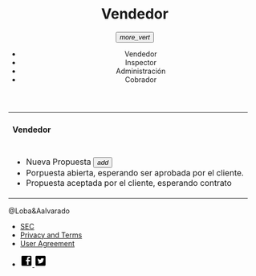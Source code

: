 <html>
   <head>
      <h1><title>Vendedor</title></h1>
      <link rel="stylesheet" href="https://storage.googleapis.com/code.getmdl.io/1.0.6/material.indigo-pink.min.css">
      <script src="https://storage.googleapis.com/code.getmdl.io/1.0.6/material.min.js"></script>
      <link rel="stylesheet" href="https://fonts.googleapis.com/icon?family=Material+Icons">
    </head>
  <div id="page">
  <div id="header">
  <div id="logo">
	<a href="index.html"><ScreenShot src="https://drive.google.com/file/d/0B4E-j9J8vZ6Ja0JUOFZETkFHcmc/view?usp=sharing?raw=true" 
alt="LOGO"></a>
	</div>
  <td>
      <div class=”mdl-layout mdl-js-layout”>
    <header class=”mdl-layout__header”>
    <div class=”mdl-layout-icon”></div>
        <div class=”mdl-layout__header-row”>
            <span class=”mdl-layout__title”><center><h1>Vendedor</h1></center></span>
            <div class="container mdl-shadow--2dp">
         <div class="bar">    
            <button id="demo_menu-lower-left" class="mdl-button mdl-js-button mdl-button--icon" data-upgraded=",MaterialButton">
               <i class="material-icons">more_vert</i>
            </button>
            <ul class="mdl-menu mdl-menu--bottom-left mdl-js-menu mdl-js-ripple-effect"   for="demo_menu-lower-left">
               <li class="mdl-menu__item">Vendedor</li>
               <li disable class="mdl-menu__item">Inspector</li>
               <li disable class="mdl-menu__item">Administración</li> 
               <li disable class="mdl-menu__item">Cobrador</li>  
            </ul>        
         </div>
         <div class="background"></div>
      </div>
    </header>
</div>
   </td>
   <body>
   <table>
 <tr><td><h4>Vendedor</h4></td></tr>
   <tr>
   <td>
     <div class="bar">    
                <ul class="demo-list-three mdl-list">
  		<li class="mdl-list__item mdl-list__item--three-line">
		 <span class="mdl-list__item-primary-content"><span>Nueva Propuesta</span>
     <button class="mdl-button mdl-js-button mdl-button--fab mdl-button--colored"><i class="material-icons">add</i></button>
    </span>
    <span class="mdl-list__item-secondary-content">
    </span>
  </li>
  <li class="mdl-list__item mdl-list__item--three-line">
    <span class="mdl-list__item-primary-content"><span>Porpuesta abierta, esperando ser aprobada por el cliente.</span>
   </li>
  <li class="mdl-list__item mdl-list__item--three-line">
    <span class="mdl-list__item-primary-content"><span>Propuesta aceptada por el cliente, esperando contrato</span>
    </span>
    <span class="mdl-list__item-secondary-content"></span>
  </li>
</ul>
    </div>
         <div class="background"></div>
      </div>
   </td>
   </tr>
   </table>
    <div class="mdl-layout mdl-js-layout mdl-layout--fixed-header">
             <footer class="mdl-mini-footer">
            <div class="mdl-mini-footer__left-section">
               <div class="mdl-logo">@Loba&Aalvarado      </div>
               <ul class="mdl-mini-footer__link-list">
                  <li><a href="http://www.sec.cl">SEC</a></li>
                  <li><a href="#">Privacy and Terms</a></li>
                  <li><a href="#">User Agreement</a></li>
               </ul>
            </div>
            <div class="mdl-mini-footer__right-section">
 <div id="footer-bottom">
<div class="container clearfix">
             <ul class="et-social-icons">
	<li class="et-social-icon et-social-facebook">
		<a href="#" class="icon">
			<svg style="width:24px;height:24px" viewBox="0 0 24 24">    <path fill="#000000" d="M19,4V7H17A1,1 0 0,0 16,8V10H19V13H16V20H13V13H11V10H13V7.5C13,5.56 14.57,4 16.5,4M20,2H4A2,2 0 0,0 2,4V20A2,2 0 0,0 4,22H20A2,2 0 0,0 22,20V4C22,2.89 21.1,2 20,2Z" />
</svg><span></span>
		</a>
	<a class="et-social-icon et-social-twitter">
		<a href="#" class="icon">
			<svg style="width:24px;height:24px" viewBox="0 0 24 24">    <path fill="#000000" d="M17.71,9.33C17.64,13.95 
14.69,17.11 10.28,17.31C8.46,17.39 7.15,16.81 6,16.08C7.34,16.29 9,15.76 9.9,15C8.58,14.86 7.81,14.19 7.44,13.12C7.82,13.18 8.22,13.16 8.58,13.09C7.39,12.69 6.54,11.95 6.5,10.41C6.83,10.57 7.18,10.71 7.64,10.74C6.75,10.23 6.1,8.38 6.85,7.16C8.17,8.61 9.76,9.79 12.37,9.95C11.71,7.15 15.42,5.63 16.97,7.5C17.63,7.38 18.16,7.14 18.68,6.86C18.47,7.5 18.06,7.97 17.56,8.33C18.1,8.26 18.59,8.13 
19,7.92C18.75,8.45 18.19,8.93 17.71,9.33M20,2H4A2,2 0 0,0 2,4V20A2,2 0 0,0 4,22H20A2,2 0 0,0 22,20V4C22,2.89 21.1,2 20,2Z" />
</svg><span></span>
		</a>
		</li>
</ul>
           </div>
</body>
</html>
